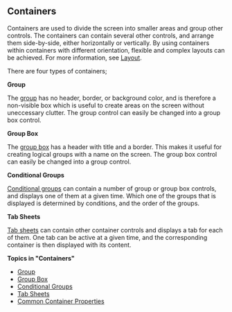 ## Containers

Containers are used to divide the screen into smaller areas and group other controls. The containers can contain several other controls, and arrange them side-by-side, either horizontally or vertically. By using containers within containers with different orientation, flexible and complex layouts can be achieved. For more information, see [Layout](../view-layout-fundamentals.md).

There are four types of containers;

**Group**

The [group](containers/group.md) has no header, border, or background color, and is therefore a non-visible box which is useful to create areas on the screen without uneccessary clutter. The group control can easily be changed into a group box control.

**Group Box**

The [group box](containers/group-box.md) has a header with title and a border. This makes it useful for creating logical groups with a name on the screen. The group box control can easily be changed into a group control.

**Conditional Groups**

[Conditional groups](containers/conditional-groups.md) can contain a number of group or group box controls, and displays one of them at a given time. Which one of the groups that is displayed is determined by conditions, and the order of the groups.

**Tab Sheets**

[Tab sheets](containers/tab-sheets.md) can contain other container controls and displays a tab for each of them. One tab can be active at a given time, and the corresponding container is then displayed with its content.

**Topics in "Containers"**
* [Group](containers/group.md)
* [Group Box](containers/group-box.md)
* [Conditional Groups](containers/conditional-groups.md)
* [Tab Sheets](containers/tab-sheets.md)
* [Common Container Properties](containers/common-container-properties.md)